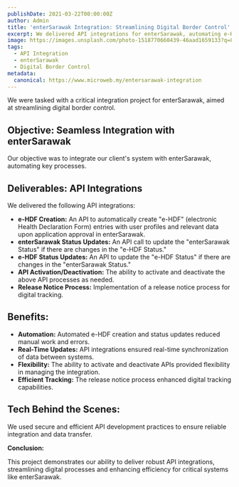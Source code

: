 ```yaml
---
publishDate: 2021-03-22T00:00:00Z
author: Admin
title: 'enterSarawak Integration: Streamlining Digital Border Control'
excerpt: We delivered API integrations for enterSarawak, automating e-HDF creation and status updates. Efficient, reliable digital tracking.
image: https://images.unsplash.com/photo-1518770660439-46aad1659133?q=80&w=2070&auto=format&fit=crop&ixlib=rb-4.0.3&ixid=M3wxMjA3fDB8MHxwaGoto-wpAgefHx8fGVufDB8fHx8fA%3D%3D
tags:
  - API Integration
  - enterSarawak
  - Digital Border Control
metadata:
  canonical: https://www.microweb.my/entersarawak-integration
---
```


We were tasked with a critical integration project for enterSarawak, aimed at streamlining digital border control.

## Objective: Seamless Integration with enterSarawak

Our objective was to integrate our client's system with enterSarawak, automating key processes.

## Deliverables: API Integrations

We delivered the following API integrations:

* **e-HDF Creation:** An API to automatically create "e-HDF" (electronic Health Declaration Form) entries with user profiles and relevant data upon application approval in enterSarawak.
* **enterSarawak Status Updates:** An API call to update the "enterSarawak Status" if there are changes in the "e-HDF Status."
* **e-HDF Status Updates:** An API to update the "e-HDF Status" if there are changes in the "enterSarawak Status."
* **API Activation/Deactivation:** The ability to activate and deactivate the above API processes as needed.
* **Release Notice Process:** Implementation of a release notice process for digital tracking.

## Benefits:

* **Automation:** Automated e-HDF creation and status updates reduced manual work and errors.
* **Real-Time Updates:** API integrations ensured real-time synchronization of data between systems.
* **Flexibility:** The ability to activate and deactivate APIs provided flexibility in managing the integration.
* **Efficient Tracking:** The release notice process enhanced digital tracking capabilities.

## Tech Behind the Scenes:

We used secure and efficient API development practices to ensure reliable integration and data transfer.

**Conclusion:**

This project demonstrates our ability to deliver robust API integrations, streamlining digital processes and enhancing efficiency for critical systems like enterSarawak.